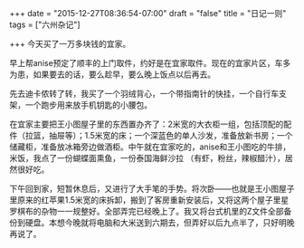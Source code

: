 +++
date = "2015-12-27T08:36:54-07:00"
draft = "false"
title = "日记一则"
tags = ["六州杂记"]

+++
今天买了一万多块钱的宜家。 

早上帮anise预定了顺丰的上门取件，约好是在宜家取件。现在的宜家片区，车多为患，如果要去的话，要么趁早，要么晚上饭点以后再去。 

先去迪卡侬转了转，我买了一个羽绒背心，一个带指南针的快挂，一个自行车支架，一个跑步用来放手机钥匙的小腰包。 

在宜家主要把王小图屋子里的东西置办齐了：2米宽的大衣柜一组，包括顶配的配件（拉篮，抽屉等）；1.5米宽的床；一个深蓝色的单人沙发，准备放新书房；一个储藏柜，准备放冰箱旁边做酒柜。中午就在宜家吃的，anise和王小图吃的牛排，米饭，我点了一份蝴蝶面熏鱼，一份泰国海鲜沙拉 （有虾，粉丝，辣椒醋汁），居然很好吃。 

下午回到家，短暂休息后，又进行了大手笔的手势。将次卧——也就是王小图屋子里原来的红苹果1.5米宽的床拆卸，搬到了客房重新安装后，又将这两个屋子里星罗棋布的杂物一一规整好。全部弄完已经晚上了。我又将台式机里的Z文件全部备份到硬盘。本想今晚就将电脑和大米送到六期去，但弄好以后九点半了，只好明晚再说了。 
